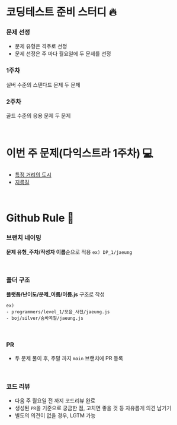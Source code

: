 # 코딩테스트 준비 스터디 🔥

### 문제 선정
- 문제 유형은 격주로 선정
- 문제 선정은 주 마다 월요일에 두 문제를 선정

### 1주차
실버 수준의 스탠다드 문제 두 문제
### 2주차
골드 수준의 응용 문제 두 문제


<br>

# 이번 주 문제(다익스트라 1주차) 💻
- [특정 거리의 도시](https://www.acmicpc.net/problem/18352)
- [지름길](https://www.acmicpc.net/problem/1446)

<br>

# Github Rule 🚧
### 브랜치 네이밍

**문제 유형_주차/작성자 이름**순으로 적용 `ex) DP_1/jaeung`

<br>

### 폴더 구조

**플랫폼/난이도/문제_이름/이름.js** 구조로 작성

```
ex)
- programmers/level_1/모음_사전/jaeung.js
- boj/silver/숨바꼭질/jaeung.js
```

<br>

### PR
- 두 문제 풀이 후, 주말 까지 `main` 브랜치에 PR 등록

<br>

### 코드 리뷰
- 다음 주 월요일 전 까지 코드리뷰 완료
- 생성된 `PR`을 기준으로 궁금한 점, 고치면 좋을 것 등 자유롭게 의견 남기기
- 별도의 의견이 없을 경우, LGTM 가능
